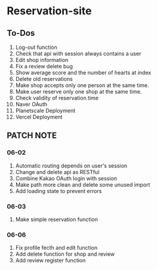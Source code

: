 # Reservation-site

## To-Dos

1. Log-out function
2. Check that api with session always contains a user
3. Edit shop information
4. Fix a review delete bug
5. Show average score and the number of hearts at index
6. Delete old reservations
7. Make shop accepts only one person at the same time.
8. Make user reserve only one shop at the same time.
9. Check validity of reservation time
10. Naver OAuth
11. Planetscale Deployment
12. Vercel Deployment

## PATCH NOTE

### 06-02

1.  Automatic routing depends on user's session
2.  Change and delete api as RESTful
3.  Combine Kakao OAuth login with session
4.  Make path more clean and delete some unused import
5.  Add loading state to prevent errors

### 06-03

1.  Make simple reservation function

### 06-06

1.  Fix profile fecth and edit function
2.  Add delete function for shop and review
3.  Add review register function
